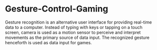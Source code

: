 # Gesture-Control-Gaming

Gesture recognition is an alternative user interface for providing real-time data to a computer. Instead of typing with keys or tapping on a touch screen, camera is used as a
motion sensor to perceive and interpret movements as the primary source of data input. The recognized gesture henceforth is used as data input for games. 
